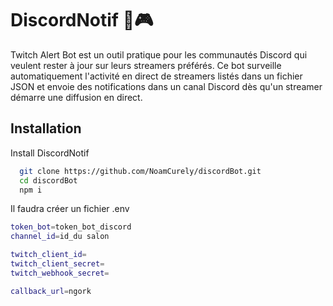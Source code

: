 
# DiscordNotif 🚨🎮

Twitch Alert Bot est un outil pratique pour les communautés Discord qui veulent rester à jour sur leurs streamers préférés. Ce bot surveille automatiquement l'activité en direct de streamers listés dans un fichier JSON et envoie des notifications dans un canal Discord dès qu'un streamer démarre une diffusion en direct.


## Installation

Install DiscordNotif

```bash
  git clone https://github.com/NoamCurely/discordBot.git
  cd discordBot
  npm i
```
Il faudra créer un fichier .env 
```bash
token_bot=token_bot_discord
channel_id=id_du salon

twitch_client_id=
twitch_client_secret=
twitch_webhook_secret=

callback_url=ngork
```
    